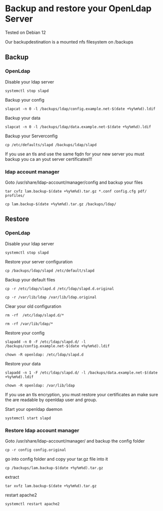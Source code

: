 # Backup and restore your OpenLdap Server
Tested on Debian 12

Our backupdestination is a mounted nfs filesystem on /backups

## Backup

### OpenLdap

Disable your ldap server
```
systemctl stop slapd
```

Backup your config
```
slapcat -n 0 -l /backups/ldap/config.example.net-$(date +%y%m%d).ldif
```

Backup your data
```
slapcat -n 0 -l /backups/ldap/data.example.net-$(date +%y%m%d).ldif
```
Backup your Serverconfig
```
cp /etc/defaults/slapd /backups/ldap/slapd
```
If you use an tls and use the same fqdn for your new server 
you must backup you ca an yout server certificates!!!

### ldap account manager
Goto /usr/share/ldap-account/manager/config
and backup your files
```
tar cvfz lam.backup-$(date +%y%m%d).tar.gz *.conf config.cfg pdf/ profiles/
```
```
cp lam.backup-$(date +%y%m%d).tar.gz /backups/ldap/
```

## Restore

### OpenLdap

Disable your ldap server
```
systemctl stop slapd
```

Restore your server configuration
```
cp /backups/ldap/slapd /etc/default/slapd
```

Backup your default files
```
cp -r /etc/ldap/slapd.d /etc/ldap/slapd.d.original
```
```
cp -r /var/lib/ldap /var/lib/ldap.original
```

Clear your old configuration
```
rm -rf  /etc/ldap/slapd.d/*
```
```
rm -rf /var/lib/ldap/*
```

Restore your config
```
slapadd -n 0 -F /etc/ldap/slapd.d/ -l /backups/config.example.net-$(date +%y%m%d).ldif
```
```
chown -R openldap: /etc/ldap/slapd.d
```

Restore your data
```
slapadd -n 1 -F /etc/ldap/slapd.d/ -l /backups/data.example.net-$(date +%y%m%d).ldif
```
```
chown -R openldap: /var/lib/ldap
```

If you use an tls encryption, you must restore your certificates an make sure the are readable by openldap user and group.


Start your openldap daemon
```
systemctl start slapd
```

### Restore ldap account manager
Goto /usr/share/ldap-account/manager/ and backup the config folder
```
cp -r config config.original
```
go into config folder and copy your tar.gz file into it
```
cp /backups/lam.backup-$(date +%y%m%d).tar.gz
```
extract
```
tar xvfz lam.backup-$(date +%y%m%d).tar.gz
```
restart apache2
```
systemctl restart apache2
```
